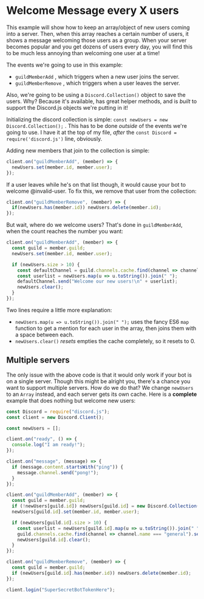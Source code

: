 # Welcome Message every X users

This example will show how to keep an array/object of new users coming into a server. Then, when this array reaches a certain number of users, it shows a message welcoming those users as a group. When your server becomes popular and you get dozens of users every day, you will find this to be much less annoying than welcoming one user at a time!

The events we're going to use in this example:

* `guildMemberAdd` , which triggers when a new user joins the server.
* `guildMemberRemove` , which triggers when a user leaves the server.

Also, we're going to be using a `Discord.Collection()` object to save the users. Why? Because it's available, has great helper methods, and is _built_ to support the Discord.js objects we're putting in it!

Initializing the discord collection is simple: `const newUsers = new Discord.Collection();` . This has to be done _outside_ of the events we're going to use. I have it at the top of my file, _after_ the `const Discord = require('discord.js')` line, obviously.

Adding new members that join to the collection is simple:

```javascript
client.on("guildMemberAdd", (member) => {
  newUsers.set(member.id, member.user);
});
```

If a user leaves while he's on that list though, it would cause your bot to welcome @invalid-user. To fix this, we remove that user from the collection:

```javascript
client.on("guildMemberRemove", (member) => {
  if(newUsers.has(member.id)) newUsers.delete(member.id);
});
```

But wait, where do we welcome users? That's done in `guildMemberAdd`, when the count reaches the number you want:

```javascript
client.on("guildMemberAdd", (member) => {
  const guild = member.guild;
  newUsers.set(member.id, member.user);

  if (newUsers.size > 10) {
    const defaultChannel = guild.channels.cache.find(channel => channel.type == "text" && channel.permissionsFor(guild.me).has("SEND_MESSAGES"));
    const userlist = newUsers.map(u => u.toString()).join(" ");
    defaultChannel.send("Welcome our new users!\n" + userlist);
    newUsers.clear();
  }
});
```

Two lines require a little more explanation:

* `newUsers.map(u => u.toString()).join(" ");` uses the fancy ES6 `map` function to get a mention for each user in the array, then joins them with a space between each.
* `newUsers.clear()` _resets_ empties the cache completely, so it resets to 0.

## Multiple servers

The only issue with the above code is that it would only work if your bot is on a single server. Though this might be alright you, there's a chance you want to support multiple servers. How do we do that? We change `newUsers` to an `Array` instead, and each server gets its own cache. Here is a **complete** example that does nothing but welcome new users:

```javascript
const Discord = require("discord.js");
const client = new Discord.Client();

const newUsers = [];

client.on("ready", () => {
  console.log("I am ready!");
});

client.on("message", (message) => {
  if (message.content.startsWith("ping")) {
    message.channel.send("pong!");
  }
});

client.on("guildMemberAdd", (member) => {
  const guild = member.guild;
  if (!newUsers[guild.id]) newUsers[guild.id] = new Discord.Collection();
  newUsers[guild.id].set(member.id, member.user);

  if (newUsers[guild.id].size > 10) {
    const userlist = newUsers[guild.id].map(u => u.toString()).join(" ");
    guild.channels.cache.find(channel => channel.name === "general").send("Welcome our new users!\n" + userlist);
    newUsers[guild.id].clear();
  }
});

client.on("guildMemberRemove", (member) => {
  const guild = member.guild;
  if (newUsers[guild.id].has(member.id)) newUsers.delete(member.id);
});

client.login("SuperSecretBotTokenHere");
```


